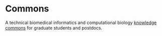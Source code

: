 # Commons

A technical biomedical informatics and computational biology
[knowledge commons][commons] for graduate students and postdocs.

[commons]: https://en.wikipedia.org/wiki/Knowledge_commons
